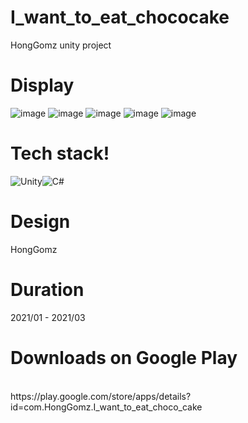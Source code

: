 # I_want_to_eat_chococake
HongGomz unity project
<br>

# Display
![image](https://user-images.githubusercontent.com/51855129/158058195-84264cd3-5c52-445d-b913-2464e1d20706.png)
![image](https://user-images.githubusercontent.com/51855129/158058196-784a908b-f580-4755-8ad3-7b19e3be5496.png)
![image](https://user-images.githubusercontent.com/51855129/158058200-b1176216-7ffe-44c2-a30c-699a677dd545.png)
![image](https://user-images.githubusercontent.com/51855129/158058205-c0199462-0729-40b4-aeb6-e83607ff9d90.png)
![image](https://user-images.githubusercontent.com/51855129/158058212-6723f64b-facd-46b7-a5bb-4225306b58d8.png)
<br>

# Tech stack!
![Unity](https://img.shields.io/badge/unity-%23000000.svg?style=for-the-badge&logo=unity&logoColor=white)![C#](https://img.shields.io/badge/c%23-%23239120.svg?style=for-the-badge&logo=csharp&logoColor=white)

# Design
HongGomz

# Duration
2021/01 - 2021/03

# Downloads on Google Play
<br>
https://play.google.com/store/apps/details?id=com.HongGomz.I_want_to_eat_choco_cake
